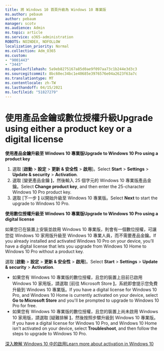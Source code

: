 ```yaml
---
title: 將 Windows 10 首頁升級為 Windows 10 專業版
ms.author: pebaum
author: pebaum
manager: scotv
ms.audience: Admin
ms.topic: article
ms.service: o365-administration
ROBOTS: NOINDEX, NOFOLLOW
localization_priority: Normal
ms.collection: Adm_O365
ms.custom:
- "9001443"
- "3443"
ms.openlocfilehash: 5a9eb8275167a85d0ae9f097aa73c1b244e3d3c3
ms.sourcegitcommit: 8bc60ec34bc1e40685e3976576e04a2623f63a7c
ms.translationtype: MT
ms.contentlocale: zh-TW
ms.lasthandoff: 04/15/2021
ms.locfileid: "51827279"
---
```

# <a name="upgrade-using-either-a-product-key-or-a-digital-license"></a><span data-ttu-id="61ec5-102">使用產品金鑰或數位授權升級</span><span class="sxs-lookup"><span data-stu-id="61ec5-102">Upgrade using either a product key or a digital license</span></span>

<span data-ttu-id="61ec5-103">**使用產品金鑰升級至 Windows 10 專業版**</span><span class="sxs-lookup"><span data-stu-id="61ec5-103">**Upgrade to Windows 10 Pro using a product key**</span></span>

1. <span data-ttu-id="61ec5-104">選取 [**啟動**  >  **設定**  >  **更新 & 安全性**  >  **啟用**]。</span><span class="sxs-lookup"><span data-stu-id="61ec5-104">Select **Start** > **Settings** > **Update & security** > **Activation**.</span></span>
2. <span data-ttu-id="61ec5-105">選取 [變更產品金鑰 **]**，然後輸入 25 個字元的 Windows 10 專業版產品金鑰。</span><span class="sxs-lookup"><span data-stu-id="61ec5-105">Select **Change product key**, and then enter the 25-character Windows 10 Pro product key.</span></span>
3. <span data-ttu-id="61ec5-106">選取 [下一步 **]** 以開始升級至 Windows 10 專業版。</span><span class="sxs-lookup"><span data-stu-id="61ec5-106">Select **Next** to start the upgrade to Windows 10 Pro.</span></span>

<span data-ttu-id="61ec5-107">**使用數位授權升級至 Windows 10 專業版**</span><span class="sxs-lookup"><span data-stu-id="61ec5-107">**Upgrade to Windows 10 Pro using a digital license**</span></span>

<span data-ttu-id="61ec5-108">如果您已在裝置上安裝並啟用 Windows 10 專業版，則會有一個數位授權，可讓您從 Windows 10 家用版升級至 Windows 10 專業人員，而不需要產品金鑰。</span><span class="sxs-lookup"><span data-stu-id="61ec5-108">If you already installed and activated Windows 10 Pro on your device, you’ll have a digital license that lets you upgrade from Windows 10 Home to Windows 10 Pro without a product key.</span></span>

<span data-ttu-id="61ec5-109">選取 [**啟動**  >  **設定**  >  **更新 & 安全性**  >  **啟用**]。</span><span class="sxs-lookup"><span data-stu-id="61ec5-109">Select **Start** > **Settings** > **Update & security** > **Activation**.</span></span>

- <span data-ttu-id="61ec5-110">如果您有 Windows 10 專業版的數位授權，且您的裝置上目前已啟用 Windows 10 家用版，請選取 [前往 Microsoft Store **]**，系統即會提示您免費升級到 Windows 10 專業版。</span><span class="sxs-lookup"><span data-stu-id="61ec5-110">If you have a digital license for Windows 10 Pro, and Windows 10 Home is currently activated on your device, select **Go to Microsoft Store** and you'll be prompted to upgrade to Windows 10 Pro for free.</span></span>
- <span data-ttu-id="61ec5-111">如果您有 Windows 10 專業版的數位授權，且您的裝置上尚未啟用 Windows 10 家用版，請選取 [疑難排解 **]**，然後按照步驟升級到 Windows 10 專業版。</span><span class="sxs-lookup"><span data-stu-id="61ec5-111">If you have a digital license for Windows 10 Pro, and Windows 10 Home isn't activated on your device, select **Troubleshoot**, and then follow the steps to upgrade to Windows 10 Pro.</span></span>

[<span data-ttu-id="61ec5-112">深入瞭解 Windows 10 中的啟用</span><span class="sxs-lookup"><span data-stu-id="61ec5-112">Learn more about activation in Windows 10</span></span>](https://support.microsoft.com/help/12440)